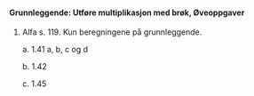 #### Grunnleggende: Utføre multiplikasjon med brøk,  Øveoppgaver

1. Alfa s. 119. Kun beregningene på grunnleggende.

   a. 1.41 a, b, c og d

   b. 1.42

   c. 1.45

